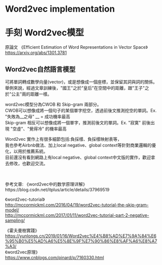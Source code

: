 # Word2vec implementation 
# 手刻 Word2vec模型
原論文 《Efficient Estimation of Word Representations in Vector Space》 https://arxiv.org/abs/1301.3781

## Word2vec自然語言模型
可將單詞轉成數學向量(vector)，或是想像成一個座標，並保留其詞與詞的關係。</br>
舉例來說，經過文章訓練後，"國王"之於"皇后"在空間中的距離，跟"王子"之於"公主"兩的距離一樣。

word2vec模型分為CWOB 和 Skip-gram 兩部分。</br>
CWOB可以想像成將一個句子的某個單字挖空，透過前後文推測挖空的單詞。Ex. "失敗為__之母" __ = 成功機率最高</br>
Skip-gram 相反可以想像成將一個單字，推測前後文的單詞。Ex. "寂寞" 前後出現 "空虛"、"覺得冷" 的機率最高

Word2vec 實作上有很多細節包括:負採樣、負採樣映射表等，</br>
我也參考Airbnb做法、加上local negative、global context等針對商業邏輯的優化，以用於推薦系統。</br>
目前還沒有看到網路上有local negative、global context中文版的實作，歡迎拿去修改，也歡迎交流。

</br>
</br>
參考文章: 
《word2vec中的数学原理详解》</br>
https://blog.csdn.net/itplus/article/details/37969519

《word2vec-tutorial》</br>
http://mccormickml.com/2016/04/19/word2vec-tutorial-the-skip-gram-model/</br>
http://mccormickml.com/2017/01/11/word2vec-tutorial-part-2-negative-sampling/

《霍夫曼樹實踐》</br>
https://yunlongs.cn/2019/01/16/Word2vec%E4%B8%AD%E7%9A%84%E6%95%B0%E5%AD%A6%E5%8E%9F%E7%90%86%E8%AF%A6%E8%A7%A3/</br>
《word2vec原理》</br>
https://www.cnblogs.com/pinard/p/7160330.html
